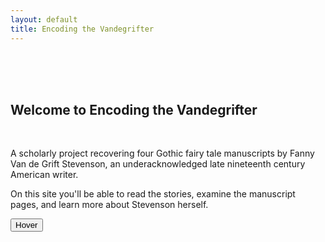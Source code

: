 ```yaml
---
layout: default
title: Encoding the Vandegrifter
---
```


<head>
 
 <style>
     <link rel="stylesheet" href="https://unpkg.com/balloon-css/balloon.min.css">

</style>  
</head>


<br/><br/><br/>
<h2>Welcome to Encoding the Vandegrifter</h2><br/>

<p>A scholarly project recovering four Gothic fairy tale manuscripts by Fanny Van de Grift Stevenson, an underacknowledged late nineteenth century American writer.</p>

<p>On this site you'll be able to read the stories, examine the manuscript pages, and learn more about Stevenson herself.</p>


<button aria-label="Learn more!" data-balloon-pos="up">Hover</button>

